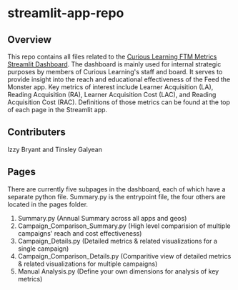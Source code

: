# streamlit-app-repo

## Overview
This repo contains all files related to the [Curious Learning FTM Metrics Streamlit Dashboard](https://cl-ftm-dash.streamlit.app/). The dashboard is mainly used for internal strategic purposes by members of Curious Learning's staff and board. It serves to provide insight into the reach and educational effectiveness of the Feed the Monster app. Key metrics of interest include Learner Acquisition (LA), Reading Acquisition (RA), Learner Acquisition Cost (LAC), and Reading Acquisition Cost (RAC). Definitions of those metrics can be found at the top of each page in the Streamlit app. 

## Contributers
Izzy Bryant and Tinsley Galyean

## Pages
There are currently five subpages in the dashboard, each of which have a separate python file. Summary.py is the entrypoint file, the four others are located in the pages folder.
1. Summary.py (Annual Summary across all apps and geos)
2. Campaign_Comparison_Summary.py (High level comparision of multiple campaigns' reach and cost effectiveness)
3. Campaign_Details.py (Detailed metrics & related visualizations for a single campaign)
4. Campaign_Comparison_Details.py (Comparitive view of detailed metrics & related visualizations for multiple campaigns)
5. Manual Analysis.py (Define your own dimensions for analysis of key metrics)

